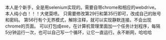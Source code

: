 本人是个新手，全是用selenium实现的。需要自带chrome和相应的webdrive。本人纯小白！！！大佬莫喷。
只需要修改第29行和第35行即可，改成自己的账号和密码。
第56行有个无界模式，解除注释，就可以实现静默连接。不会出现chrome的页面。
可以打包成exe，在计算机管理里面加一个任务计划程序，每隔5分钟运行一次，也可以自己写一个循环，让它一直运行。永不断网，哈哈哈

